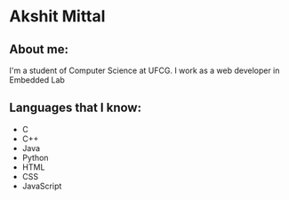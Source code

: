 # Akshit Mittal

## About me:

I'm a student of Computer Science at UFCG. I work as a web developer in Embedded Lab


## Languages that I know:

- C
- C++
- Java
- Python
- HTML
- CSS
- JavaScript


